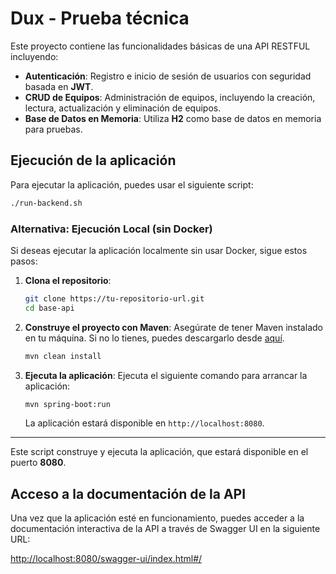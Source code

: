 
# Dux - Prueba técnica

Este proyecto contiene las funcionalidades básicas de una API RESTFUL incluyendo:

- **Autenticación**: Registro e inicio de sesión de usuarios con seguridad basada en **JWT**.
- **CRUD de Equipos**: Administración de equipos, incluyendo la creación, lectura, actualización y eliminación de equipos.
- **Base de Datos en Memoria**: Utiliza **H2** como base de datos en memoria para pruebas.

## Ejecución de la aplicación

Para ejecutar la aplicación, puedes usar el siguiente script:

```bash
./run-backend.sh
```
### Alternativa: Ejecución Local (sin Docker)

Si deseas ejecutar la aplicación localmente sin usar Docker, sigue estos pasos:

1. **Clona el repositorio**:
   ```bash
   git clone https://tu-repositorio-url.git
   cd base-api
   ```

2. **Construye el proyecto con Maven**:
   Asegúrate de tener Maven instalado en tu máquina. Si no lo tienes, puedes descargarlo desde [aquí](https://maven.apache.org/download.cgi).

   ```bash
   mvn clean install
   ```

3. **Ejecuta la aplicación**:
   Ejecuta el siguiente comando para arrancar la aplicación:

   ```bash
   mvn spring-boot:run
   ```

   La aplicación estará disponible en `http://localhost:8080`.

---
Este script construye y ejecuta la aplicación, que estará disponible en el puerto **8080**.


## Acceso a la documentación de la API

Una vez que la aplicación esté en funcionamiento, puedes acceder a la documentación interactiva de la API a través de Swagger UI en la siguiente URL:

[http://localhost:8080/swagger-ui/index.html#/](http://localhost:8080/swagger-ui/index.html#/)
